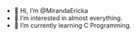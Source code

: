 - 👋 Hi, I’m @MirandaEricka
- 👀 I’m interested in almost everything.
- 🌱 I’m currently learning C Programming. 

<!---
MirandaEricka/MirandaEricka is a ✨ special ✨ repository because its `README.md` (this file) appears on your GitHub profile.
You can click the Preview link to take a look at your changes.
--->
